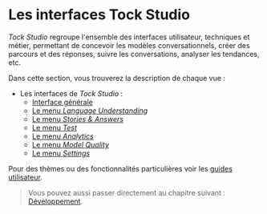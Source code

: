 # Les interfaces Tock Studio

_Tock Studio_ regroupe l'ensemble des interfaces utilisateur, techniques et métier, permettant 
de concevoir les modèles conversationnels, créer des parcours et des réponses, suivre les conversations, 
 analyser les tendances, etc.

Dans cette section, vous trouverez la description de chaque vue :

* Les interfaces de _Tock Studio_ :
    * [Interface générale](studio/general.md)
    * [Le menu _Language Understanding_](studio/nlu.md)
    * [Le menu _Stories & Answers_](studio/stories-and-answers.md)
    * [Le menu _Test_](studio/test.md)
    * [Le menu _Analytics_](studio/analytics.md)
    * [Le menu _Model Quality_](studio/nlu-qa.md)
    * [Le menu _Settings_](studio/configuration.md)

Pour des thèmes ou des fonctionnalités particulières voir les [guides utilisateur](guides.md).
    
> Vous pouvez aussi passer directement au chapitre suivant : [Développement](dev/de). 
